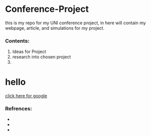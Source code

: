 # Conference-Project
this is my repo for my UNI conference project, in here will contain my webpage, article, and simulations for my project.


### Contents:
1. Ideas for Project
2. research into chosen project
3. 


<html>
  <head>
  </head>
  <body>
    <h1>hello</h1>
    <a href="www.google.com">click here for google</a>
  </body>
</html>




### Refrences:
-
-
-

